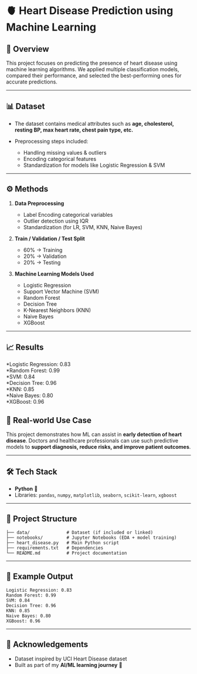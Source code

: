 # 🫀 Heart Disease Prediction using Machine Learning

## 📌 Overview

This project focuses on predicting the presence of heart disease using machine learning algorithms.
We applied multiple classification models, compared their performance, and selected the best-performing ones for accurate predictions.

---

## 📊 Dataset

* The dataset contains medical attributes such as **age, cholesterol, resting BP, max heart rate, chest pain type, etc.**
* Preprocessing steps included:

  * Handling missing values & outliers
  * Encoding categorical features
  * Standardization for models like Logistic Regression & SVM

---

## ⚙️ Methods

1. **Data Preprocessing**

   * Label Encoding categorical variables
   * Outlier detection using IQR
   * Standardization (for LR, SVM, KNN, Naive Bayes)

2. **Train / Validation / Test Split**

   * 60% → Training
   * 20% → Validation
   * 20% → Testing

3. **Machine Learning Models Used**

   * Logistic Regression
   * Support Vector Machine (SVM)
   * Random Forest
   * Decision Tree
   * K-Nearest Neighbors (KNN)
   * Naive Bayes
   * XGBoost

---

## 📈 Results

*Logistic Regression: 0.83  
*Random Forest: 0.99  
*SVM: 0.84  
*Decision Tree: 0.96  
*KNN: 0.85  
*Naive Bayes: 0.80  
*XGBoost: 0.96 


## 🚀 Real-world Use Case

This project demonstrates how ML can assist in **early detection of heart disease**.
Doctors and healthcare professionals can use such predictive models to **support diagnosis, reduce risks, and improve patient outcomes**.

---

## 🛠️ Tech Stack

* **Python** 🐍
* Libraries: `pandas`, `numpy`, `matplotlib`, `seaborn`, `scikit-learn`, `xgboost`

---

## 📂 Project Structure

```
├── data/              # Dataset (if included or linked)  
├── notebooks/         # Jupyter Notebooks (EDA + model training)  
├── heart_disease.py   # Main Python script  
├── requirements.txt   # Dependencies  
└── README.md          # Project documentation  
```

---

## 📸 Example Output

```
Logistic Regression: 0.83  
Random Forest: 0.99  
SVM: 0.84  
Decision Tree: 0.96  
KNN: 0.85  
Naive Bayes: 0.80  
XGBoost: 0.96  
```

---

## 🙌 Acknowledgements

* Dataset inspired by UCI Heart Disease dataset
* Built as part of my **AI/ML learning journey** 🌟


